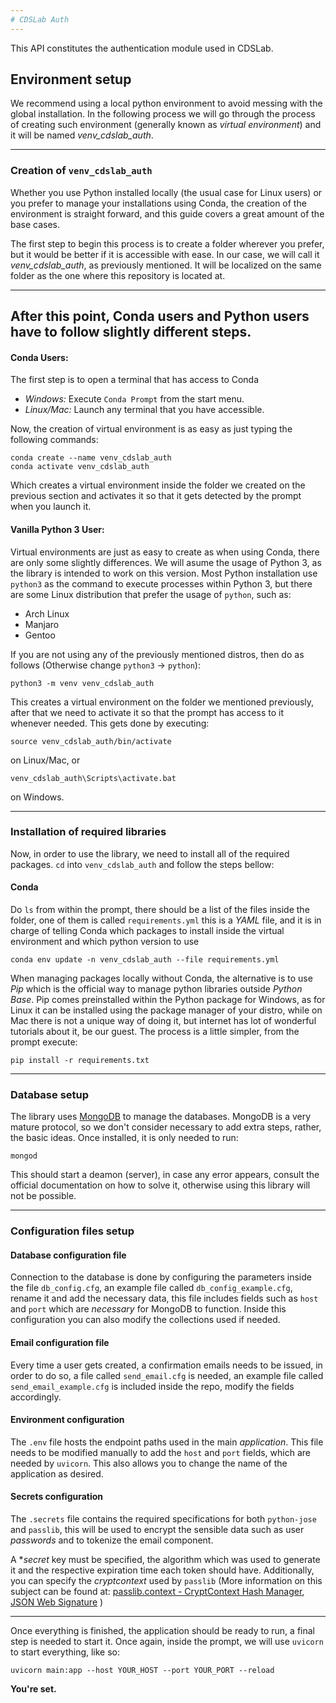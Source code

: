 ```yaml
---
# CDSLab Auth
---
```


This API constitutes the authentication module used in CDSLab.

## Environment setup

We recommend using a local python environment to avoid messing with the global
installation. In the following process we will go through the process of
creating such environment (generally known as _virtual environment_) and it will
be named *venv_cdslab_auth*.

---
### Creation of `venv_cdslab_auth`

Whether you use Python installed locally (the usual case for Linux users) or you
prefer to manage your installations using Conda, the creation of the environment
is straight forward, and this guide covers a great amount of the base cases.

The first step to begin this process is to create a folder wherever you prefer,
but it would be better if it is accessible with ease. In our case, we will call
it _venv_cdslab_auth_, as previously mentioned. It will be localized on the same
folder as the one where this repository is located at.

---
After this point, Conda users and Python users have to follow slightly different
steps.
---

#### Conda Users:

The first step is to open a terminal that has access to Conda
* *Windows:* Execute `Conda Prompt` from the start menu.
* *Linux/Mac:* Launch any terminal that you have accessible.

Now, the creation of virtual environment is as easy as just typing the following
commands:

```shell
conda create --name venv_cdslab_auth
conda activate venv_cdslab_auth
```

Which creates a virtual environment inside the folder we created on the previous
section and activates it so that it gets detected by the prompt when you launch
it.

#### Vanilla Python 3 User:

Virtual environments are just as easy to create as when using Conda, there are
only some slightly differences. We will asume the usage of Python 3, as the
library is intended to work on this version. Most Python installation use
`python3` as the command to execute processes within Python 3, but there are
some Linux distribution that prefer the usage of `python`, such as:
* Arch Linux
* Manjaro
* Gentoo

If you are not using any of the previously mentioned distros, then do as follows
(Otherwise change `python3` -> `python`):

```shell
python3 -m venv venv_cdslab_auth
```
This creates a virtual environment on the folder we mentioned previously, after
that we need to activate it so that the prompt has access to it whenever needed.
This gets done by executing:

```shell
source venv_cdslab_auth/bin/activate
```

on Linux/Mac, or

```shell
venv_cdslab_auth\Scripts\activate.bat
```

on Windows.

---
### Installation of required libraries

Now, in order to use the library, we need to install all of the required
packages. `cd` into `venv_cdslab_auth` and follow the steps bellow:

#### Conda

Do `ls` from within the prompt, there should be a list of the files inside the
folder, one of them is called `requirements.yml` this is a _YAML_ file, and it
is in charge of telling Conda which packages to install inside the virtual
environment and which python version to use

```shell
conda env update -n venv_cdslab_auth --file requirements.yml
```

When managing packages locally without Conda, the alternative is to use *Pip*
which is the official way to manage python libraries outside _Python Base_.
Pip comes preinstalled within the Python package for Windows, as for Linux it
can be installed using the package manager of your distro, while on Mac there is
not a unique way of doing it, but internet has lot of wonderful tutorials about
it, be our guest. The process is a little simpler, from the prompt execute:

```shell
pip install -r requirements.txt
```

---
### Database setup

The library uses [MongoDB](https://www.mongodb.com/try/download/community) to
manage the databases. MongoDB is a very mature protocol, so we don't consider
necessary to add extra steps, rather, the basic ideas. Once installed, it is
only needed to run:

```shell
mongod
```

This should start a deamon (server), in case any error appears, consult the
official documentation on how to solve it, otherwise using this library will not
be possible.

---
### Configuration files setup

#### Database configuration file

Connection to the database is done by configuring the parameters inside the file
`db_config.cfg`, an example file called `db_config_example.cfg`, rename it and
add the necessary data, this file includes fields such as `host` and `port`
which are *necessary* for MongoDB to function. Inside this configuration you can
also modify the collections used if needed.

#### Email configuration file

Every time a user gets created, a confirmation emails needs to be issued, in
order to do so, a file called `send_email.cfg` is needed, an example file called
`send_email_example.cfg` is included inside the repo, modify the fields
accordingly.

#### Environment configuration

The `.env` file hosts the endpoint paths used in the main _application_. This
file needs to be modified manually to add the `host` and `port` fields, which
are needed by `uvicorn`. This also allows you to change the name of the
application as desired.

#### Secrets configuration

The `.secrets` file contains the required specifications for both `python-jose`
and `passlib`, this will be used to encrypt the sensible data such as user
_passwords_ and to tokenize the email component.

A **secret* key must be specified, the algorithm which was used to generate it
and the respective expiration time each token should have. Additionally, you can
specify the _cryptcontext_ used by `passlib` (More information on this subject
can be found at: [passlib.context - CryptContext Hash Manager](https://passlib.readthedocs.io/en/stable/lib/passlib.context.html),
[JSON Web Signature](https://python-jose.readthedocs.io/en/latest/jws/index.html)
)

---

Once everything is finished, the application should be ready to run, a final
step is needed to start it. Once again, inside the prompt, we will use `uvicorn`
to start everything, like so:

```shell
uvicorn main:app --host YOUR_HOST --port YOUR_PORT --reload
```
**You're set.**
